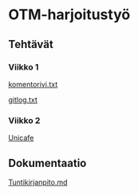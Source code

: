 # OTM-harjoitustyö
## Tehtävät
### Viikko 1
[komentorivi.txt](https://github.com/anroysko/otm-harjoitustyo/blob/master/laskarit/viikko1/komentorivi.txt)

[gitlog.txt](https://github.com/anroysko/otm-harjoitustyo/blob/master/laskarit/viikko1/gitlog.txt)
### Viikko 2
[Unicafe](https://github.com/anroysko/otm-harjoitustyo/tree/master/laskarit/viikko2/Unicafe)

## Dokumentaatio
[Tuntikirjanpito.md](https://github.com/anroysko/otm-harjoitustyo/blob/master/documentation/tuntikirjanpito.md)

